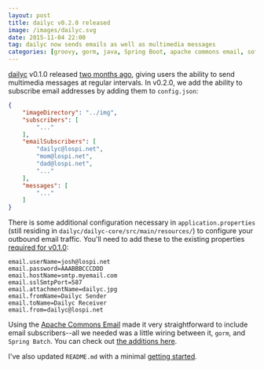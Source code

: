 ```yaml
---
layout: post
title: dailyc v0.2.0 released
image: /images/dailyc.svg
date: 2015-11-04 22:00
tag: dailyc now sends emails as well as multimedia messages
categories: [groovy, gorm, java, Spring Boot, apache commons email, software]
---
```

[1]: https://jlospinoso.github.io/groovy/gorm/java/spring%20boot/mogreet/software/2015/09/14/dailyc-batch-mms-service.html
[2]: https://github.com/JLospinoso/dailyc
[3]: https://commons.apache.org/proper/commons-email/
[4]: https://github.com/JLospinoso/dailyc/commit/c2444381b5a2ec3945db1a18100a1b6eae900bbb#diff-49561a6ec5baba08f54a5ff295919b07

[dailyc][2] v0.1.0 released [two months ago][1], giving users the ability to
send multimedia messages at regular intervals. In v0.2.0, we add the ability to
subscribe email addresses by adding them to `config.json`:

```json
{
	"imageDirectory": "../img",
	"subscribers": [
		"..."
	],
	"emailSubscribers": [
		"dailyc@lospi.net",
		"mom@lospi.net",
		"dad@lospi.net",
		"..."
	],
	"messages": [
		"..."
	]
}
```

There is some additional configuration necessary in `application.properties`
(still residing in `dailyc/dailyc-core/src/main/resources/`) to configure your
outbound email traffic. You'll need to add these to the existing properties
[required for v0.1.0][2]:

```properties
email.userName=josh@lospi.net
email.password=AAABBBCCCDDD
email.hostName=smtp.myemail.com
email.sslSmtpPort=587
email.attachmentName=dailyc.jpg
email.fromName=Dailyc Sender
email.toName=Dailyc Receiver
email.from=dailyc@lospi.net
```
Using the [Apache Commons Email][3] made it very straightforward to include email subscribers--all we needed was a little wiring between it, `gorm`, and `Spring Batch`. You can check out [the additions here][4].

I've also updated `README.md` with a minimal [getting started][2].
